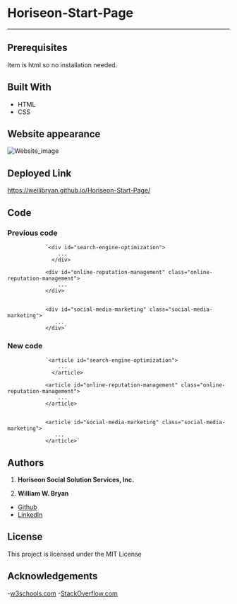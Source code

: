 # Horiseon-Start-Page
----------------------

## Prerequisites

Item is html so no installation needed.

## Built With

- HTML
- CSS

## Website appearance

![Website_image](./images/Horiseon-front-page-demo.png)

## Deployed Link

https://weilibryan.github.io/Horiseon-Start-Page/

## Code 

### Previous code
                `<div id="search-engine-optimization">
                    ...
                  </div>

                <div id="online-reputation-management" class="online-reputation-management">
                    ...
                </div>

                
                <div id="social-media-marketing" class="social-media-marketing">
                   ...
                </div>`

### New code

                `<article id="search-engine-optimization">
                    ...
                  </article>

                <article id="online-reputation-management" class="online-reputation-management">
                    ...
                </article>

                
                <article id="social-media-marketing" class="social-media-marketing">
                   ...
                </article>`
## Authors

1. **Horiseon Social Solution Services, Inc.**

2. **William W. Bryan** 

- [Github](https://github.com/WeiLiBryan)
- [LinkedIn](https://www.linkedin.com/in/william-bryan-72730019a/)

## License

This project is licensed under the MIT License

## Acknowledgements

-[w3schools.com](https://www.w3schools.com)
-[StackOverflow.com](https://stackoverflow.com)

